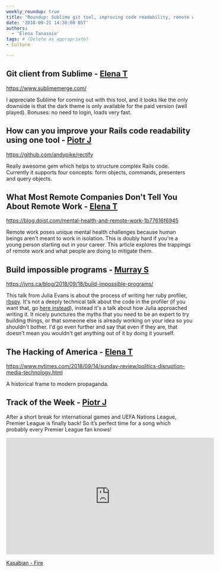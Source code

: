 ```yaml
---
weekly_roundup: true
title: "Roundup: Sublime git tool, improving code readability, remote work, on building impossible things, the hacking of America"
date: '2018-09-21 14:30:00 BST'
authors:
  - 'Elena Tanasoiu'
tags: # (Delete as appropriate)
- Culture

---
```


## Git client from Sublime - [Elena T](/people#elena-tanasoiu)

https://www.sublimemerge.com/

I appreciate Sublime for coming out with this tool, and it looks like the 
only downside is that the dark theme is only available for the paid version 
(well played). Bonuses: no need to login, loads very fast. 

## How can you improve your Rails code readability using one tool - [Piotr J](/people#piotr-jaworski)

https://github.com/andypike/rectify

Really awesome gem which helps to structure complex Rails code. Currently it 
supports four concepts: form objects, commands, presenters and query objects.

## What Most Remote Companies Don't Tell You About Remote Work - [Elena T](/people#elena-tanasoiu)

https://blog.doist.com/mental-health-and-remote-work-1b77616f6945

Remote work poses unique mental health challenges because human beings aren't 
meant to work in isolation. This is doubly hard if you're a young person 
starting out in your career. This article explores the trappings of remote work 
and what people are doing to mitigate them.

## Build impossible programs - [Murray S](/people#murray-steele)

https://jvns.ca/blog/2018/09/18/build-impossible-programs/

This talk from Julia Evans is about the process of writing her ruby profiler,
[rbspy](https://rbspy.github.io/).  It's not a deeply technical talk about the
code in the profiler (if you want that, go [here
instead](https://www.recurse.com/events/localhost-julia-evans)), instead it's a
talk about how Julia approached writing it.  It nicely punctures the myths
that you need to be an expert to try building things, or that someone else is
already working on your idea so you shouldn't bother.  I'd go even further and
say that even if they are, that doesn't mean you wouldn't get anything out of it
by doing it yourself.

## The Hacking of America - [Elena T](/people#elena-tanasoiu)

https://www.nytimes.com/2018/09/14/sunday-review/politics-disruption-media-technology.html

A historical frame to modern propaganda. 

## Track of the Week - [Piotr J](/people#piotr-jaworski)

After a short break for international games and UEFA Nations League, Premier 
League is finally back! So it’s perfect time for a song which probably every 
Premier League fan knows!

<iframe width="560" height="315" src="https://www.youtube.com/embed/agVpq_XXRmU" frameborder="0" allowfullscreen></iframe>

[Kasabian - Fire](https://www.youtube.com/watch?v=agVpq_XXRmU)
